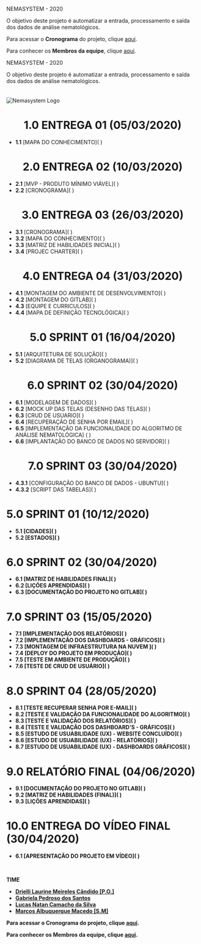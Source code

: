 NEMASYSTEM - 2020

O objetivo deste projeto é automatizar a entrada, processamento e saída dos dados de análise nematológicos. 


Para acessar o **Cronograma** do projeto, clique [aqui](https://gitlab.com/BDAg/nemasystem/wikis/CRONOGRAMA).


Para conhecer os **Membros da equipe**, clique [aqui](https://gitlab.com/BDAg/nemasystem/wikis/TIME).

NEMASYSTEM - 2020

O objetivo deste projeto é automatizar a entrada, processamento e saída dos dados de análise nematológicos. 

<p>  
      <center>ㅤㅤㅤㅤㅤㅤㅤㅤㅤㅤㅤㅤㅤ</center>
  <img src="./imgs/logo.jpeg" title="Nemasystem Logo">
</p>

<h1 align="center">1.0 ENTREGA 01 (05/03/2020)</h1>
<ul> 
<li><b>1.1</b> [MAPA DO CONHECIMENTO]( )</li>
</ul>

<h1 align="center">2.0 ENTREGA 02 (10/03/2020)</h1>
<ul>
<li><b>2.1</b> [MVP - PRODUTO MÍNIMO VIÁVEL]( )</li>
<li><b>2.2</b> [CRONOGRAMA]( )</li>
</ul>

<h1 align="center">3.0 ENTREGA 03 (26/03/2020)</h1>
<ul>
<li><b>3.1</b> [CRONOGRAMA]( )</li>
<li><b>3.2</b> [MAPA DO CONHECIMENTO]( )</li>
<li><b>3.3</b> [MATRIZ DE HABILIDADES INICIAL]( )</li>
<li><b>3.4</b> [PROJEC CHARTER]( )</li>
</ul>

<h1 align="center">4.0 ENTREGA 04 (31/03/2020)</h1>
<ul>
<li><b>4.1</b> [MONTAGEM DO AMBIENTE DE DESENVOLVIMENTO]( )</li>
<li><b>4.2</b> [MONTAGEM DO GITLAB]( )</li>
<li><b>4.3</b> [EQUIPE E CURRICULOS]( )</li>
<li><b>4.4</b> [MAPA DE DEFINIÇÃO TECNOLÓGICA]( )</li>
</ul>

<h1 align="center">5.0 SPRINT 01 (16/04/2020)</h1>
<ul>
<li><b>5.1</b> [ARQUITETURA DE SOLUÇÃO]( )</li>
<li><b>5.2</b> [DIAGRAMA DE TELAS (ORGANOGRAMA)]( )</li>
</ul>

<h1 align="center">6.0 SPRINT 02 (30/04/2020)</h1>
<ul>
<li><b>6.1</b> [MODELAGEM DE DADOS]( )</li>
<li><b>6.2</b> [MOCK UP DAS TELAS (DESENHO DAS TELAS]( )</li>
<li><b>6.3</b> [CRUD DE USUARIO]( )</li>
<li><b>6.4</b> [RECUPERAÇÃO DE SENHA POR EMAIL]( )</li>
<li><b>6.5</b> [IMPLEMENTAÇÃO DA FUNCIONALIDADE DO ALGORITMO DE ANÁLISE NEMATOLÓGICA] ( )</li>
<li><b>6.6</b> [IMPLANTAÇÃO DO BANCO DE DADOS NO SERVIDOR]( )</li>
</ul>       

<h1 align="center">7.0 SPRINT 03 (30/04/2020)</h1>
<ul>
<li><b>4.3.1</b> [CONFIGURAÇÃO DO BANCO DE DADOS - UBUNTU]( )</li>
<li><b>4.3.2</b> [SCRIPT DAS TABELAS]( )</li>
</ul>

<h1><b>5.0 SPRINT 01 (10/12/2020)</h1>
<ul>
<li><b>5.1</b> [CIDADES]( ) </li>
<li><b>5.2</b> [ESTADOS]( ) </li>
</ul>        
       
<h1><b>6.0 SPRINT 02 (30/04/2020)</h1>
<ul>
<li><b>6.1</b> [MATRIZ DE HABILIDADES FINAL]( )</li>
<li><b>6.2</b> [LIÇÕES APRENDIDAS]( )</li>
<li><b>6.3</b> [DOCUMENTAÇÃO DO PROJETO NO GITLAB]( )</li>
</ul>

<h1><b>7.0 SPRINT 03 (15/05/2020)</h1>
<ul>
<li><b>7.1</b> [IMPLEMENTAÇÃO DOS RELATÓRIOS]( )</li>
<li><b>7.2</b> [IMPLEMENTAÇÃO DOS DASHBOARDS - GRÁFICOS]( )</li>
<li><b>7.3</b> [MONTAGEM DE INFRAESTRUTURA NA NUVEM ]( )</li>
<li><b>7.4</b> [DEPLOY DO PROJETO EM PRODUÇÃO]( )</li>
<li><b>7.5</b> [TESTE EM AMBIENTE DE PRODUÇÃO]( )</li>
<li><b>7.6</b> [TESTE DE CRUD DE USUÁRIO]( )</li>
</ul>

<h1><b>8.0 SPRINT 04 (28/05/2020)</h1>
<ul>
<li><b>8.1</b> [TESTE RECUPERAR SENHA POR E-MAIL]( )</li>
<li><b>8.2</b> [TESTE E VALIDAÇÃO DA FUNCIONALIDADE DO ALGORITMO]( )</li>
<li><b>8.3</b> [TESTE E VALIDAÇÃO DOS RELATÓRIOS]( )</li>
<li><b>8.4</b> [TESTE E VALIDAÇÃO DOS DASHBOARD'S - GRÁFICOS]( )</li>
<li><b>8.5</b> [ESTUDO DE USUABILIDADE (UX) - WEBSITE CONCLUÍDO]( )</li>
<li><b>8.6</b> [ESTUDO DE USUABILIDADE (UX) - RELATÓRIOS]( )</li>
<li><b>8.7</b> [ESTUDO DE USUABILIDADE (UX) - DASHBOARDS GRÁFICOS]( )</li>
</ul>

<h1><b>9.0 RELATÓRIO FINAL  (04/06/2020)</h1>
<ul>
<li><b>9.1</b> [DOCUMENTAÇÃO DO PROJETO NO GITLAB]( )</li>
<li><b>9.2</b> [MATRIZ DE HABILIDADES (FINAL)]( )</li>
<li><b>9.3</b> [LIÇÕES APRENDIDAS]( )</li>
</ul>

<h1><b>10.0 ENTREGA DO VÍDEO FINAL (30/04/2020)</h1>
<ul>
<li><b>6.1</b> [APRESENTAÇÃO DO PROJETO EM VÍDEO]( )</li>
</ul>
<br>

TIME
* [Drielli Laurine Meireles Cândido [P.O.]](https://gitlab.com/BDAg/nemasystem/wikis/Drielli)
* [Gabriela Pedroso dos Santos](https://gitlab.com/BDAg/nemasystem/wikis/Gabriela)
* [Lucas Natan Camacho da Silva](https://gitlab.com/BDAg/nemasystem/wikis/Lucas)
* [Marcos Albuquerque Macedo [S.M]](https://gitlab.com/BDAg/dadosnematologicos2019/wikis/Marcos-Albuquerque-Macedo)




Para acessar o **Cronograma** do projeto, clique [aqui](https://gitlab.com/BDAg/nemasystem/wikis/cronograma2020).


Para conhecer os **Membros da equipe**, clique [aqui](https://gitlab.com/BDAg/nemasystem/wikis/TIME).



